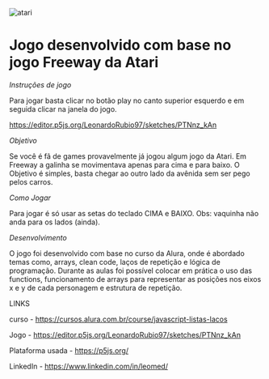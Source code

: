 ![atari](https://user-images.githubusercontent.com/108687467/186008050-27c85a38-2c56-446b-9277-425e2cbbfd19.jpg)

# Jogo desenvolvido com base no jogo Freeway da Atari #


*Instruções de jogo*

Para jogar basta clicar no botão play no canto superior esquerdo e em seguida clicar na janela do jogo.

https://editor.p5js.org/LeonardoRubio97/sketches/PTNnz_kAn



*Objetivo*

Se você é fã de games provavelmente já jogou algum jogo da Atari. Em Freeway a galinha se movimentava apenas para cima e para baixo. O Objetivo é simples, basta chegar ao outro lado da avênida sem ser pego pelos carros.



*Como Jogar*

Para jogar é só usar as setas do teclado CIMA e BAIXO.
Obs: vaquinha não anda para os lados (ainda).



*Desenvolvimento*

O jogo foi desenvolvido com base no curso da Alura, onde é abordado temas como, arrays, clean code, laços de repetição e lógica de programação. 
Durante as aulas foi possível colocar em prática o uso das functions, funcionamento de arrays para representar as posições nos eixos x e y de cada personagem e estrutura de repetição.


LINKS


curso - https://cursos.alura.com.br/course/javascript-listas-lacos

Jogo - https://editor.p5js.org/LeonardoRubio97/sketches/PTNnz_kAn

Plataforma usada - https://p5js.org/ 

LinkedIn - https://www.linkedin.com/in/leomed/

